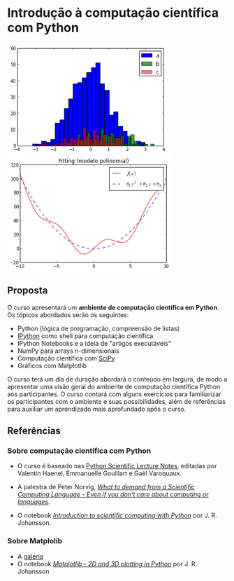 Introdução à computação científica com Python 
========================================================

<!-- 
.. link: 
.. description: 
.. tags: 
.. date: 2014/04/29 11:19:30
.. title: Computação Científica com Python e SciPy
.. slug: index
-->

![Alt text](./figs/fig.png) ![Alt text](./figs/fitting.png)

Proposta
--------

O curso apresentará um **ambiente de computação científica em Python**. Os
tópicos abordados serão os seguintes: 

+ Python (lógica de programação, compreensão de listas)
+ [IPython](http://ipython.org) como shell para computação científica
+ IPython Notebooks e a ideia de "artigos executáveis"
+ NumPy para arrays n-dimensionais
+ Computação científica com [SciPy](http://www.scipy.org)
+ Gráficos com Matplotlib

O curso terá um dia de duração abordará o conteúdo em largura, de modo
a apresentar uma visão geral do ambiente de computação científica
Python aos participantes. O curso contará com alguns exercícios para
familiarizar os participantes com o ambiente e suas possibilidades,
além de referências para auxiliar um aprendizado mais aprofundado após
o curso. 

Referências
-----------

### Sobre computação científica com Python

+ O curso é baseado nas [Python Scientific Lecture
Notes](http://scipy-lectures.github.io), editadas por Valentin Haenel,
Emmanuelle Gouillart e Gaël Varoquaux.   

+ A palestra de Peter Norvig, *[What to demand from a Scientific
Computing Language - Even if you don't care about computing or
languages](http://archive.org/details/scipy09_day1_03-Peter_Norvig)*. 

+ O notebook *[Introduction to scientific computing with
Python](http://nbviewer.ipython.org/urls/raw.github.com/jrjohansson/scientific-python-lectures/master/Lecture-0-Scientific-Computing-with-Python.ipynb)*
por J. R. Johansson. 

### Sobre Matplolib

+ A [galeria](http://matplotlib.org/gallery.html)
+ O notebook *[Matplotlib - 2D and 3D plotting in Python](http://nbviewer.ipython.org/urls/raw.github.com/jrjohansson/scientific-python-lectures/master/Lecture-4-Matplotlib.ipynb)* por J. R. Johansson

